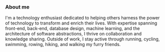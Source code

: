 
### About me

I'm a technology enthusiast dedicated to helping others harness the power of technology to transform and enrich their lives. With expertise spanning front-end, back-end, database design, machine learning, and the architecture of software abstractions, I thrive on collaboration and knowledge sharing. Outside of work, I stay active through running, cycling, swimming, rowing, hiking, and walking my furry friends.
